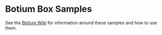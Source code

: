 # Botium Box Samples

See the [Botium Wiki](https://botium.atlassian.net/wiki/spaces/BOTIUM/pages/57671681/Howto+Import+Botium+Samples) for information around these samples and how to use them.
